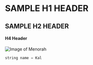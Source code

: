 # SAMPLE H1 HEADER
## SAMPLE H2 HEADER
#### H4 Header

![Image of Menorah](https://www.zionjudaica.com/productimages/M-MIN21-BL.jpg)

``` java
string name = Kal
```
